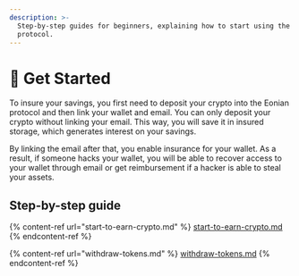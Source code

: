 ```yaml
---
description: >-
  Step-by-step guides for beginners, explaining how to start using the Eonian
  protocol.
---
```


# 🚀 Get Started

To insure your savings, you first need to deposit your crypto into the Eonian protocol and then link your wallet and email. You can only deposit your crypto without linking your email. This way, you will save it in insured storage, which generates interest on your savings.&#x20;

By linking the email after that, you enable insurance for your wallet. As a result, if someone hacks your wallet, you will be able to recover access to your wallet through email or get reimbursement if a hacker is able to steal your assets.

## Step-by-step guide

{% content-ref url="start-to-earn-crypto.md" %}
[start-to-earn-crypto.md](start-to-earn-crypto.md)
{% endcontent-ref %}

{% content-ref url="withdraw-tokens.md" %}
[withdraw-tokens.md](withdraw-tokens.md)
{% endcontent-ref %}

